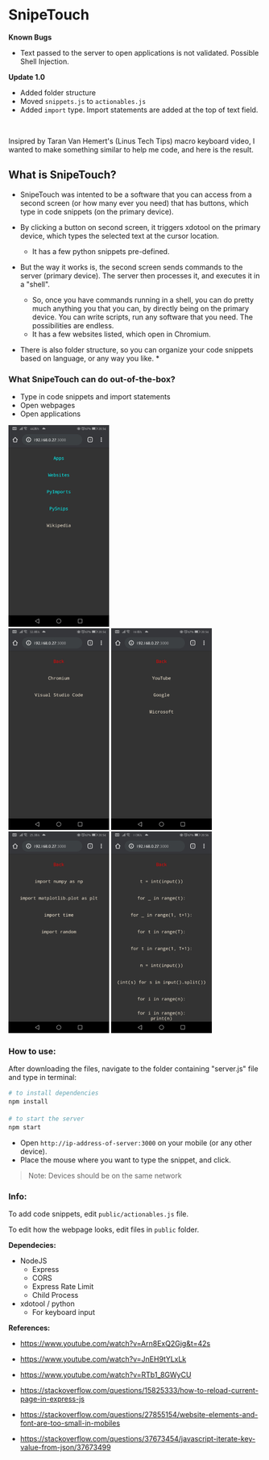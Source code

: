 # SnipeTouch

**Known Bugs**
* Text passed to the server to open applications is not validated. Possible Shell Injection.

**Update 1.0**
* Added folder structure
* Moved `snippets.js` to `actionables.js`
* Added `import` type. Import statements are added at the top of text field.

<br>

Insipred by Taran Van Hemert's (Linus Tech Tips) macro keyboard video, I wanted to make something similar to help me code, and here is the result.

## What is SnipeTouch?

* SnipeTouch was intented to be a software that you can access from a second screen (or how many ever you need) that has buttons, which type in code snippets (on the primary device).

* By clicking a button on second screen, it triggers xdotool on the primary device, which types the selected text at the cursor location.
  * It has a few python snippets pre-defined.
	
* But the way it works is, the second screen sends commands to the server (primary device). The server then processes it, and executes it in a "shell". 
  * So, once you have commands running in a shell, you can do pretty much anything you that you can, by directly being on the primary device. You can write scripts, run any software that you need. The possibilities are endless.
  * It has a few websites listed, which open in Chromium.

* There is also folder structure, so you can organize your code snippets based on language, or any way you like.
  *  

### What SnipeTouch can do out-of-the-box?
* Type in code snippets and import statements
* Open webpages
* Open applications

<img src="https://github.com/TarunNoone/SnipeTouch/blob/master/images/img1.jpg?raw=true" alt="Screenshot1" height="400px">
<br>
<div>
<img src="https://github.com/TarunNoone/SnipeTouch/blob/master/images/img2.jpg?raw=true" alt="Screenshot2" height="400px"> <img src="https://github.com/TarunNoone/SnipeTouch/blob/master/images/img3.jpg?raw=true" alt="Screenshot3" height="400px"> <img src="https://github.com/TarunNoone/SnipeTouch/blob/master/images/img4.jpg?raw=true" alt="Screenshot4" height="400px"> <img src="https://github.com/TarunNoone/SnipeTouch/blob/master/images/img5.jpg?raw=true" alt="Screenshot5" height="400px"> 
 </div>

### How to use:
After downloading the files, navigate to the folder containing "server.js" file and type in terminal:
```sh
# to install dependencies
npm install

# to start the server
npm start
```

* Open `http://ip-address-of-server:3000` on your mobile (or any other device).
* Place the mouse where you want to type the snippet, and click.

> Note: Devices should be on the same network 

### Info:

To add code snippets, edit `public/actionables.js` file.

To edit how the webpage looks, edit files in `public` folder.


**Dependecies:**
  * NodeJS
    * Express
    * CORS
    * Express Rate Limit
    * Child Process
  * xdotool / python
    * For keyboard input

**References:**

* https://www.youtube.com/watch?v=Arn8ExQ2Gjg&t=42s
* https://www.youtube.com/watch?v=JnEH9tYLxLk
* https://www.youtube.com/watch?v=RTb1_8GWyCU

* https://stackoverflow.com/questions/15825333/how-to-reload-current-page-in-express-js
* https://stackoverflow.com/questions/27855154/website-elements-and-font-are-too-small-in-mobiles
* https://stackoverflow.com/questions/37673454/javascript-iterate-key-value-from-json/37673499
